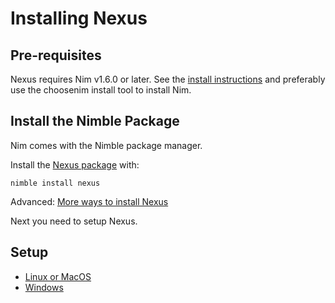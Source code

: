 # Installing Nexus

## Pre-requisites

Nexus requires Nim v1.6.0 or later. See the
[install instructions](https://nim-lang.org/install.html) and preferably
use the choosenim install tool to install Nim.


## Install the Nimble Package

Nim comes with the Nimble package manager.

Install the [Nexus package](https://nimble.directory/pkg/nexus) with:

```
nimble install nexus
```

Advanced: [More ways to install Nexus](install_options.md)

Next you need to setup Nexus.


## Setup

- [Linux or MacOS](setup_for_linux_and_macos.md)
- [Windows](setup_for_windows.md)

